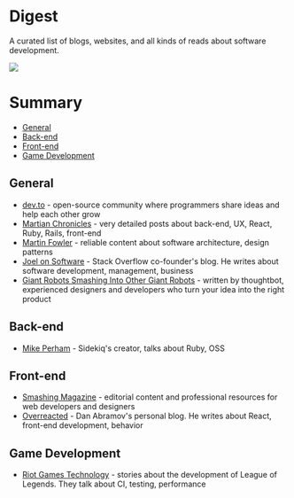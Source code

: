 # Digest

A curated list of blogs, websites, and all kinds of reads about software development.

![](https://i.imgur.com/d37dGeb.png)

# Summary

- [General](#general)
- [Back-end](#back-end)
- [Front-end](#front-end)
- [Game Development](#game-development)

## General
* [dev.to](https://dev.to/) - open-source community where programmers share ideas and help each other grow
* [Martian Chronicles](https://evilmartians.com/chronicles) - very detailed posts about back-end, UX, React, Ruby, Rails, front-end
* [Martin Fowler](https://martinfowler.com/) - reliable content about software architecture, design patterns
* [Joel on Software](https://www.joelonsoftware.com/) - Stack Overflow co-founder's blog. He writes about software development, management, business
* [Giant Robots Smashing Into Other Giant Robots](https://thoughtbot.com/blog) - written by thoughtbot, experienced designers and developers who turn your idea into the right product

## Back-end
* [Mike Perham](https://www.mikeperham.com/) - Sidekiq's creator, talks about Ruby, OSS

## Front-end
* [Smashing Magazine](https://www.smashingmagazine.com/) - editorial content and professional resources for web developers and designers
* [Overreacted](https://overreacted.io/) - Dan Abramov's personal blog. He writes about React, front-end development, behavior

## Game Development
* [Riot Games Technology](https://technology.riotgames.com/) - stories about the development of League of Legends. They talk about CI, testing, performance
